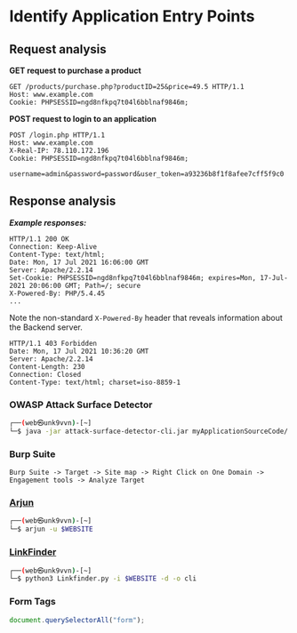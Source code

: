 # Identify Application Entry Points

## Request analysis

**GET request to purchase a product**

```http
GET /products/purchase.php?productID=25&price=49.5 HTTP/1.1
Host: www.example.com
Cookie: PHPSESSID=ngd8nfkpq7t04l6bblnaf9846m;
```

**POST request to login to an application**

```http
POST /login.php HTTP/1.1
Host: www.example.com
X-Real-IP: 78.110.172.196
Cookie: PHPSESSID=ngd8nfkpq7t04l6bblnaf9846m;
 
username=admin&password=password&user_token=a93236b8f1f8afee7cff5f9c0
```

## Response analysis

_**Example responses:**_

```http
HTTP/1.1 200 OK
Connection: Keep-Alive
Content-Type: text/html;
Date: Mon, 17 Jul 2021 16:06:00 GMT
Server: Apache/2.2.14
Set-Cookie: PHPSESSID=ngd8nfkpq7t04l6bblnaf9846m; expires=Mon, 17-Jul-2021 20:06:00 GMT; Path=/; secure
X-Powered-By: PHP/5.4.45
...
```

Note the non-standard `X-Powered-By` header that reveals information about the Backend server.

```http
HTTP/1.1 403 Forbidden
Date: Mon, 17 Jul 2021 10:36:20 GMT
Server: Apache/2.2.14
Content-Length: 230
Connection: Closed
Content-Type: text/html; charset=iso-8859-1
```

### OWASP Attack Surface Detector

```bash
┌──(web㉿unk9vvn)-[~]
└─$ java -jar attack-surface-detector-cli.jar myApplicationSourceCode/
```

### Burp Suite

`Burp Suite -> Target -> Site map -> Right Click on One Domain -> Engagement tools -> Analyze Target`

### [Arjun](https://github.com/s0md3v/Arjun)

```bash
┌──(web㉿unk9vvn)-[~]
└─$ arjun -u $WEBSITE
```

### [LinkFinder](https://github.com/GerbenJavado/LinkFinder)

```bash
┌──(web㉿unk9vvn)-[~]
└─$ python3 Linkfinder.py -i $WEBSITE -d -o cli
```

### Form Tags

```javascript
document.querySelectorAll("form");
```
